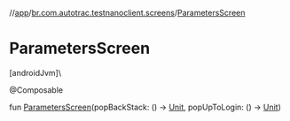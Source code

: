 //[app](../../index.md)/[br.com.autotrac.testnanoclient.screens](index.md)/[ParametersScreen](-parameters-screen.md)

# ParametersScreen

[androidJvm]\

@Composable

fun [ParametersScreen](-parameters-screen.md)(popBackStack: () -&gt; [Unit](https://kotlinlang.org/api/latest/jvm/stdlib/kotlin/-unit/index.html), popUpToLogin: () -&gt; [Unit](https://kotlinlang.org/api/latest/jvm/stdlib/kotlin/-unit/index.html))
